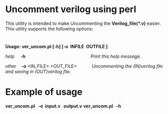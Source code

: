 # Uncomment verilog using perl

This utility is intended to make Uncommenting the **Verilog_file(\*.v)** easier. This utility supports the following options:
#
**Usage: ver_uncom.pl [-h] [-o&nbsp; INFILE&nbsp;  OUTFILE&nbsp;]**


 *help* &nbsp;&nbsp;&nbsp;&nbsp;**-h** &nbsp;&nbsp;&nbsp;&nbsp;&nbsp;&nbsp;&nbsp;&nbsp;&nbsp;&nbsp;&nbsp;&nbsp;&nbsp;&nbsp;&nbsp;&nbsp;&nbsp;&nbsp;&nbsp;&nbsp;&nbsp;&nbsp;&nbsp;&nbsp;&nbsp;&nbsp;&nbsp;&nbsp;&nbsp;&nbsp;&nbsp;&nbsp;&nbsp;&nbsp;&nbsp;&nbsp;&nbsp;&nbsp;&nbsp;&nbsp;&nbsp;&nbsp;&nbsp;&nbsp;&nbsp;&nbsp;&nbsp;&nbsp;&nbsp;&nbsp;&nbsp;*Print this help message.*

*other* &nbsp;&nbsp;&nbsp;**-o** <IN_FILE> <OUT_FILE>&nbsp;&nbsp;&nbsp;&nbsp;&nbsp;&nbsp;&nbsp;&nbsp;&nbsp;&nbsp;&nbsp; *Uncommenting the (IN)verilog file and saving in (OUT)verilog file.*

#
# Example of usage

**ver_uncom.pl&nbsp; &nbsp;-o &nbsp;input.v&nbsp;  &nbsp;output.v**
**ver_uncom.pl&nbsp; &nbsp;-h**
